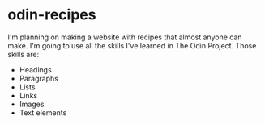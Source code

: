 # odin-recipes
I'm planning on making a website with recipes that almost anyone can make.
I'm going to use all the skills I've learned in The Odin Project.
Those skills are:
- Headings
- Paragraphs
- Lists
- Links
- Images
- Text elements
